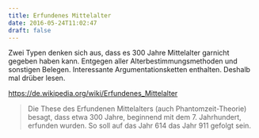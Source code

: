 ```yaml
---
title: Erfundenes Mittelalter
date: 2016-05-24T11:02:47
draft: false
---
```


Zwei Typen denken sich aus, dass es 300 Jahre Mittelalter garnicht gegeben
haben kann. Entgegen aller Alterbestimmungsmethoden und sonstigen Belegen.
Interessante Argumentationsketten enthalten. Deshalb mal drüber lesen.

https://de.wikipedia.org/wiki/Erfundenes_Mittelalter

> Die These des Erfundenen Mittelalters (auch Phantomzeit-Theorie) besagt,
> dass etwa 300 Jahre, beginnend mit dem 7. Jahrhundert, erfunden wurden. So
> soll auf das Jahr 614 das Jahr 911 gefolgt sein.
